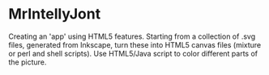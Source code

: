 MrIntellyJont
=============

Creating an 'app' using HTML5 features. 
Starting from a collection of .svg files, generated from Inkscape, turn these into HTML5 canvas files (mixture
or perl and shell scripts). Use HTML5/Java script to color different parts of the picture.
